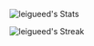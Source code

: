 ![leigueed's Stats](https://github-readme-stats.vercel.app/api?username=leigueed&theme=midnight-purple&show_icons=true&hide_border=true&count_private=true)

![leigueed's Streak](https://github-readme-streak-stats.herokuapp.com/?user=leigueed&theme=midnight-purple&hide_border=true)
